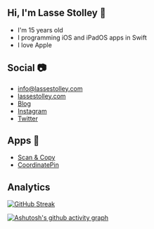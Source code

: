 ## Hi, I'm Lasse Stolley 👋

- I'm 15 years old
- I programming iOS and iPadOS apps in Swift
- I love Apple

## Social 📷

- [info@lassestolley.com](mailto:info@lassestolley.com)
- [lassestolley.com](https://lassestolley.com)
- [Blog]([https://mobile.twitter.com/lasse_stolley](https://blog.lassestolley.com))
- [Instagram](https://www.instagram.com/lassestolley)
- [Twitter](https://mobile.twitter.com/lasse_stolley)

## Apps 📱

- [Scan & Copy](https://apps.apple.com/de/app/scan-copy/id1567797344)
- [CoordinatePin](https://apps.apple.com/de/app/coordinatepin/id1572198911)

## Analytics

[![GitHub Streak](http://github-readme-streak-stats.herokuapp.com?user=lassestolley&theme=city-lights&hide_border=true&date_format=M%20j%5B%2C%20Y%5D)](https://git.io/streak-stats)

[![Ashutosh's github activity graph](https://activity-graph.herokuapp.com/graph?username=lassestolley&theme=react-dark&hide_title=true&hide_border=false&area=true)](https://github.com/ashutosh00710/github-readme-activity-graph)
